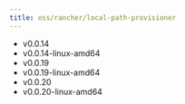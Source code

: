 ```yaml
---
title: oss/rancher/local-path-provisioner
---
```

- v0.0.14
- v0.0.14-linux-amd64
- v0.0.19
- v0.0.19-linux-amd64
- v0.0.20
- v0.0.20-linux-amd64
